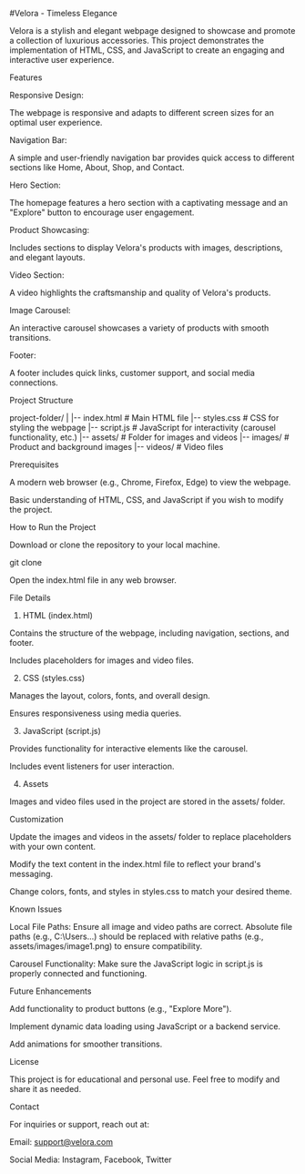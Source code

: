 #Velora - Timeless Elegance

Velora is a stylish and elegant webpage designed to showcase and promote a collection of luxurious accessories. This project demonstrates the implementation of HTML, CSS, and JavaScript to create an engaging and interactive user experience.

Features

Responsive Design:

The webpage is responsive and adapts to different screen sizes for an optimal user experience.

Navigation Bar:

A simple and user-friendly navigation bar provides quick access to different sections like Home, About, Shop, and Contact.

Hero Section:

The homepage features a hero section with a captivating message and an "Explore" button to encourage user engagement.

Product Showcasing:

Includes sections to display Velora's products with images, descriptions, and elegant layouts.

Video Section:

A video highlights the craftsmanship and quality of Velora's products.

Image Carousel:

An interactive carousel showcases a variety of products with smooth transitions.

Footer:

A footer includes quick links, customer support, and social media connections.

Project Structure

project-folder/
|
|-- index.html            # Main HTML file
|-- styles.css            # CSS for styling the webpage
|-- script.js             # JavaScript for interactivity (carousel functionality, etc.)
|-- assets/               # Folder for images and videos
     |-- images/          # Product and background images
     |-- videos/          # Video files

Prerequisites

A modern web browser (e.g., Chrome, Firefox, Edge) to view the webpage.

Basic understanding of HTML, CSS, and JavaScript if you wish to modify the project.

How to Run the Project

Download or clone the repository to your local machine.

git clone <repository-url>

Open the index.html file in any web browser.

File Details

1. HTML (index.html)

Contains the structure of the webpage, including navigation, sections, and footer.

Includes placeholders for images and video files.

2. CSS (styles.css)

Manages the layout, colors, fonts, and overall design.

Ensures responsiveness using media queries.

3. JavaScript (script.js)

Provides functionality for interactive elements like the carousel.

Includes event listeners for user interaction.

4. Assets

Images and video files used in the project are stored in the assets/ folder.

Customization

Update the images and videos in the assets/ folder to replace placeholders with your own content.

Modify the text content in the index.html file to reflect your brand's messaging.

Change colors, fonts, and styles in styles.css to match your desired theme.

Known Issues

Local File Paths: Ensure all image and video paths are correct. Absolute file paths (e.g., C:\Users\...) should be replaced with relative paths (e.g., assets/images/image1.png) to ensure compatibility.

Carousel Functionality: Make sure the JavaScript logic in script.js is properly connected and functioning.

Future Enhancements

Add functionality to product buttons (e.g., "Explore More").

Implement dynamic data loading using JavaScript or a backend service.

Add animations for smoother transitions.

License

This project is for educational and personal use. Feel free to modify and share it as needed.

Contact

For inquiries or support, reach out at:

Email: support@velora.com

Social Media: Instagram, Facebook, Twitter
